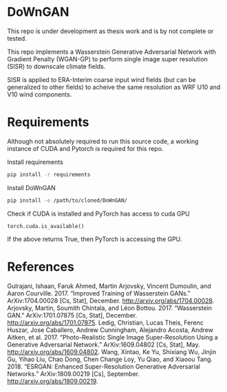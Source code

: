 # DoWnGAN
This repo is under development as thesis work and is by not complete or tested.

This repo implements a Wasserstein Generative Adversarial Network with Gradient Penalty (WGAN-GP) to perform single image super resolution (SISR) to downscale climate fields.

SISR is applied to ERA-Interim coarse input wind fields (but can be generalized to other fields) to acheive the same resolution as WRF U10 and V10 wind components. 

# Requirements
Although not absolutely required to run this source code, a working instance of CUDA and Pytorch is required for this repo. 

Install requirements
```bash
pip install -r requirements
```

Install DoWnGAN
```bash
pip install -e /path/to/cloned/DoWnGAN/
```

Check if CUDA is installed and PyTorch has access to cuda GPU
```python3
torch.cuda.is_available()
```

If the above returns True, then PyTorch is accessing the GPU.

 # References
 Gulrajani, Ishaan, Faruk Ahmed, Martin Arjovsky, Vincent Dumoulin, and Aaron Courville. 2017. “Improved Training of Wasserstein GANs.” ArXiv:1704.00028 [Cs, Stat], December. http://arxiv.org/abs/1704.00028.
Arjovsky, Martin, Soumith Chintala, and Léon Bottou. 2017. “Wasserstein GAN.” ArXiv:1701.07875 [Cs, Stat], December. http://arxiv.org/abs/1701.07875.
Ledig, Christian, Lucas Theis, Ferenc Huszar, Jose Caballero, Andrew Cunningham, Alejandro Acosta, Andrew Aitken, et al. 2017. “Photo-Realistic Single Image Super-Resolution Using a Generative Adversarial Network.” ArXiv:1609.04802 [Cs, Stat], May. http://arxiv.org/abs/1609.04802.
Wang, Xintao, Ke Yu, Shixiang Wu, Jinjin Gu, Yihao Liu, Chao Dong, Chen Change Loy, Yu Qiao, and Xiaoou Tang. 2018. “ESRGAN: Enhanced Super-Resolution Generative Adversarial Networks.” ArXiv:1809.00219 [Cs], September. http://arxiv.org/abs/1809.00219.
